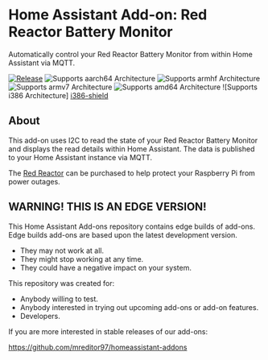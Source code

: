 # Home Assistant Add-on: Red Reactor Battery Monitor

Automatically control your Red Reactor Battery Monitor from within Home Assistant via MQTT.

[![Release][release-shield]][release] ![Supports aarch64 Architecture][aarch64-shield] ![Supports armhf Architecture][armhf-shield] ![Supports armv7
Architecture][armv7-shield] ![Supports amd64 Architecture][amd64-shield] ![Supports i386 Architecture]
[i386-shield]

## About

This add-on uses I2C to read the state of your Red Reactor Battery Monitor and displays the read details within Home
Assistant. The data is published to your Home Assistant instance via MQTT.

The [Red Reactor][redreactor] can be purchased to help protect your Raspberry Pi from power outages.

## WARNING! THIS IS AN EDGE VERSION!

This Home Assistant Add-ons repository contains edge builds of add-ons.
Edge builds add-ons are based upon the latest development version.

- They may not work at all.
- They might stop working at any time.
- They could have a negative impact on your system.

This repository was created for:

- Anybody willing to test.
- Anybody interested in trying out upcoming add-ons or add-on features.
- Developers.

If you are more interested in stable releases of our add-ons:

<https://github.com/mreditor97/homeassistant-addons>


[release-shield]: https://img.shields.io/badge/version-42b5542-blue.svg
[release]: https://github.com/mreditor97/addon-redreactor/tree/42b5542
[aarch64-shield]: https://img.shields.io/badge/aarch64-yes-green.svg
[armhf-shield]: https://img.shields.io/badge/armhf-yes-green.svg
[armv7-shield]: https://img.shields.io/badge/armv7-yes-green.svg
[amd64-shield]: https://img.shields.io/badge/amd64-no-green.svg
[i386-shield]: https://img.shields.io/badge/i386-no-green.svg
[redreactor]: https://www.theredreactor.com/
